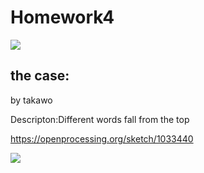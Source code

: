 # Homework4
![](https://github.com/dataiyang6/CreativeCodingHomework/blob/main/HW4/hw4.png)
## the case:

by takawo

Descripton:Different words fall from the top

https://openprocessing.org/sketch/1033440

![](https://github.com/dataiyang6/CreativeCodingHomework/blob/main/HW4/case.png)

